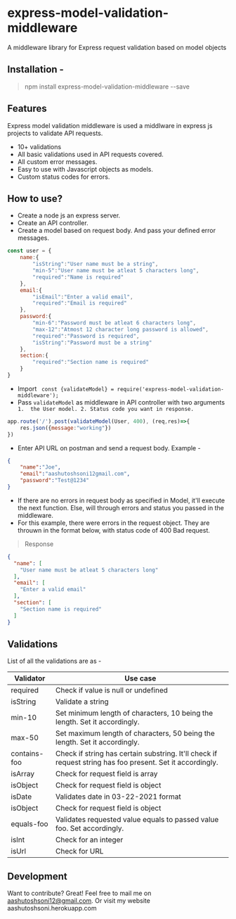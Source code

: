 # express-model-validation-middleware
A middleware library for Express request validation based on model objects

## Installation - 
>npm install express-model-validation-middleware --save

## Features

Express model validation middleware is used a middlware in express js projects to validate API requests. 
 - 10+ validations
 - All basic validations used in API requests covered.
 - All custom error messages.
 - Easy to use with Javascript objects as models.
 - Custom status codes for errors.


## How to use? 
 - Create a node js an express server.
- Create an API controller.
- Create a model based on request body. And pass your defined error messages.

```js
const user = {
    name:{
        "isString":"User name must be a string",
        "min-5":"User name must be atleat 5 characters long",
        "required":"Name is required"
    },
    email:{
        "isEmail":"Enter a valid email",
        "required":"Email is required"
    },
    password:{
        "min-6":"Password must be atleat 6 characters long",
        "max-12":"Atmost 12 character long password is allowed",
        "required":"Password is required",
        "isString":"Password must be a string"
    },
    section:{
        "required":"Section name is required"
    }
}
```

-  Import ``` const {validateModel} = require('express-model-validation-middleware');```
- Pass ```validateModel``` as middleware in API controller with two arguments ``` 1.  the User model. 2. Status code you want in response.```
```js
app.route('/').post(validateModel(User, 400), (req,res)=>{
    res.json({message:"working"})
})
```
- Enter API URL on postman and send a request body. Example - 

```json
{
    "name":"Joe",
    "email":"aashutoshsoni12gmail.com",
    "password":"Test@1234"
}
```

- If there are no errors in request body as specified in Model, it'll execute the next function. Else, will through errors and status you passed in the middleware.
- For this example, there were errors in the request object. They are throuwn in the format below, with status code of 400 Bad request.
> Response
```json
{
  "name": [
    "User name must be atleat 5 characters long"
  ],
  "email": [
    "Enter a valid email"
  ],
  "section": [
    "Section name is required"
  ]
}
```


## Validations

List of all the validations are as - 

| Validator | Use case |
| ------ | ------ |
| required | Check if value is null or undefined |
| isString | Validate a string |
| min-10 | Set minimum length of characters, 10 being the length. Set it accordingly. |
| max-50 | Set maximum length of characters, 50 being the length. Set it accordingly. |
| contains-foo | Check if string has certain substring. It'll check if request string has foo present. Set it accordingly. |
| isArray | Check for request field is array |
| isObject | Check for request field is object |
| isDate | Validates date in 03-22-2021 format |
| isObject | Check for request field is object |
| equals-foo | Validates requested value equals to passed value foo. Set accordingly. |
| isInt | Check for an integer |
| isUrl | Check for URL |

## Development

Want to contribute? Great!
Feel free to mail me on aashutoshsoni12@gmail.com. Or visit my website aashutoshsoni.herokuapp.com

